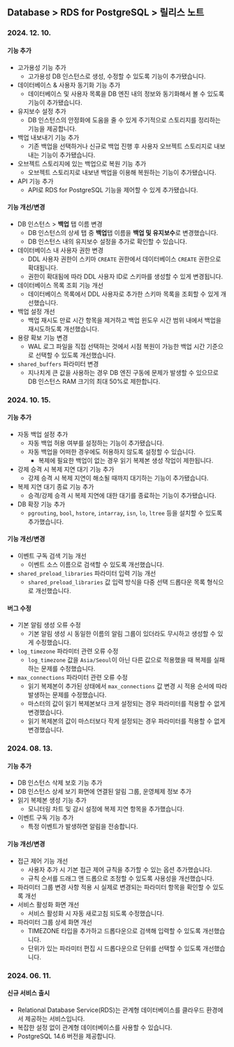 ## Database > RDS for PostgreSQL > 릴리스 노트

### 2024. 12. 10.

#### 기능 추가

- 고가용성 기능 추가
  - 고가용성 DB 인스턴스로 생성, 수정할 수 있도록 기능이 추가됐습니다. 
- 데이터베이스 & 사용자 동기화 기능 추가
  - 데이터베이스 및 사용자 목록을 DB 엔진 내의 정보와 동기화해서 볼 수 있도록 기능이 추가됐습니다.
- 유지보수 설정 추가
  - DB 인스턴스의 안정화에 도움을 줄 수 있게 주기적으로 스토리지를 정리하는 기능을 제공합니다.
- 백업 내보내기 기능 추가
  - 기존 백업을 선택하거나 신규로 백업 진행 후 사용자 오브젝트 스토리지로 내보내는 기능이 추가됐습니다.
- 오브젝트 스토리지에 있는 백업으로 복원 기능 추가
  - 오브젝트 스토리지로 내보낸 백업을 이용해 복원하는 기능이 추가됐습니다.
- API 기능 추가
  - API로 RDS for PostgreSQL 기능을 제어할 수 있게 추가됐습니다.

#### 기능 개선/변경

- DB 인스턴스 > **백업** 탭 이름 변경
  - DB 인스턴스의 상세 탭 중 **백업**탭 이름을 **백업 및 유지보수**로 변경했습니다.
  - DB 인스턴스 내의 유지보수 설정을 추가로 확인할 수 있습니다.
- 데이터베이스 내 사용자 권한 변경
  - DDL 사용자 권한이 스키마 `CREATE` 권한에서 데이터베이스 `CREATE` 권한으로 확대됩니다.
  - 권한이 확대됨에 따라 DDL 사용자 ID로 스키마를 생성할 수 있게 변경됩니다.
- 데이터베이스 목록 조회 기능 개선
  - 데이터베이스 목록에서 DDL 사용자로 추가한 스키마 목록을 조회할 수 있게 개선했습니다.
- 백업 설정 개선
  - 백업 재시도 만료 시간 항목을 제거하고 백업 윈도우 시간 범위 내에서 백업을 재시도하도록 개선했습니다.
- 용량 확보 기능 변경
  - WAL 로그 파일을 직접 선택하는 것에서 시점 복원이 가능한 백업 시간 기준으로 선택할 수 있도록 개선했습니다.
- `shared_buffers` 파라미터 변경
  - 지나치게 큰 값을 사용하는 경우 DB 엔진 구동에 문제가 발생할 수 있으므로 DB 인스턴스 RAM 크기의 최대 50%로 제한합니다.

### 2024. 10. 15.

#### 기능 추가

- 자동 백업 설정 추가
  - 자동 백업 허용 여부를 설정하는 기능이 추가됐습니다.
  - 자동 백업을 어떠한 경우에도 허용하지 않도록 설정할 수 있습니다.
    - 복제에 필요한 백업이 없는 경우 읽기 복제본 생성 작업이 제한됩니다.
- 강제 승격 시 복제 지연 대기 기능 추가
  - 강제 승격 시 복제 지연이 해소될 때까지 대기하는 기능이 추가됐습니다.
- 복제 지연 대기 종료 기능 추가
  - 승격/강제 승격 시 복제 지연에 대한 대기를 종료하는 기능이 추가됐습니다.
- DB 확장 기능 추가
  - `pgrouting`, `bool`, `hstore`, `intarray`, `isn`, `lo`, `ltree` 등을 설치할 수 있도록 추가했습니다.

#### 기능 개선/변경

- 이벤트 구독 검색 기능 개선
  - 이벤트 소스 이름으로 검색할 수 있도록 개선했습니다.
- `shared_preload_libraries` 파라미터 입력 기능 개선
  - `shared_preload_libraries` 값 입력 방식을 다중 선택 드롭다운 목록 형식으로 개선했습니다.

#### 버그 수정

- 기본 알림 생성 오류 수정
  - 기본 알림 생성 시 동일한 이름의 알림 그룹이 있더라도 무시하고 생성할 수 있게 수정했습니다.
- `log_timezone` 파라미터 관련 오류 수정
  - `log_timezone` 값을 `Asia/Seoul`이 아닌 다른 값으로 적용했을 때 복제를 실패하는 문제를 수정했습니다.
- `max_connections` 파라미터 관련 오류 수정
  - 읽기 복제본이 추가된 상태에서 `max_connections` 값 변경 시 적용 순서에 따라 발생하는 문제를 수정했습니다.
  - 마스터의 값이 읽기 복제본보다 크게 설정되는 경우 파라미터를 적용할 수 없게 변경했습니다.
  - 읽기 복제본의 값이 마스터보다 작게 설정되는 경우 파라미터를 적용할 수 없게 변경했습니다.

### 2024. 08. 13.

#### 기능 추가

- DB 인스턴스 삭제 보호 기능 추가
- DB 인스턴스 상세 보기 화면에 연결된 알림 그룹, 운영체제 정보 추가
- 읽기 복제본 생성 기능 추가
  - 모니터링 차트 및 감시 설정에 복제 지연 항목을 추가했습니다.
- 이벤트 구독 기능 추가
  - 특정 이벤트가 발생하면 알림을 전송합니다.

#### 기능 개선/변경

- 접근 제어 기능 개선
  - 사용자 추가 시 기본 접근 제어 규칙을 추가할 수 있는 옵션 추가했습니다.
  - 규칙 순서를 드래그 앤 드롭으로 조정할 수 있도록 사용성을 개선했습니다.
- 파라미터 그룹 변경 사항 적용 시 실제로 변경되는 파라미터 항목을 확인할 수 있도록 개선
- 서비스 활성화 화면 개선
  - 서비스 활성화 시 자동 새로고침 되도록 수정했습니다.
- 파라미터 그룹 상세 화면 개선
  - TIMEZONE 타입을 추가하고 드롭다운으로 검색해 입력할 수 있도록 개선했습니다.
  - 단위가 있는 파라미터 편집 시 드롭다운으로 단위를 선택할 수 있도록 개선했습니다.


### 2024. 06. 11.

#### 신규 서비스 출시

- Relational Database Service(RDS)는 관계형 데이터베이스를 클라우드 환경에서 제공하는 서비스입니다.
- 복잡한 설정 없이 관계형 데이터베이스를 사용할 수 있습니다.
- PostgreSQL 14.6 버전을 제공합니다.
